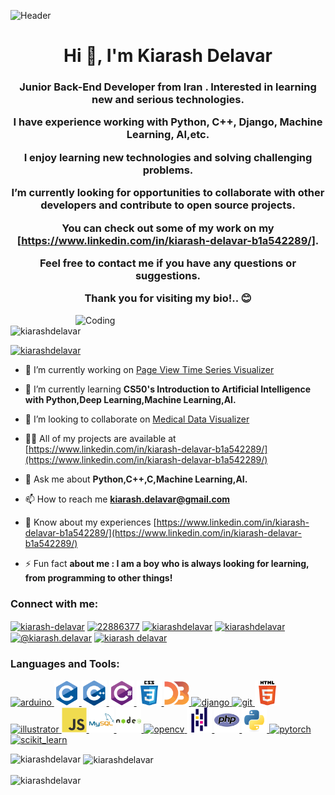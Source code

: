 ![Header](https://imgur.com/JGEmfZE.gif)



<h1 align="center">Hi 👋, I'm Kiarash Delavar</h1>

<h3 align="center">Junior Back-End Developer from Iran . 
  Interested in learning new and serious technologies. 
  
  I have experience working with Python, C++, Django, Machine Learning, AI,etc. 
  
  I enjoy learning new technologies and solving challenging problems. 
  
  I’m currently looking for opportunities to collaborate with other developers and contribute to open source projects. 
  
  You can check out some of my work on my [https://www.linkedin.com/in/kiarash-delavar-b1a542289/]. 
  
  Feel free to contact me if you have any questions or suggestions. 
  
  Thank you for visiting my bio!.. 😊</h3>
<img align="right" alt="Coding" width="400" src="https://mir-s3-cdn-cf.behance.net/project_modules/hd/06f21a161921919.63cd7887d0a70.gif">

<p align="left"> <img src="https://komarev.com/ghpvc/?username=kiarashdelavar&label=Profile%20views&color=0e75b6&style=flat" alt="kiarashdelavar" /> </p>

<p align="left"> <a href="https://github.com/ryo-ma/github-profile-trophy"><img src="https://github-profile-trophy.vercel.app/?username=kiarashdelavar" alt="kiarashdelavar" /></a> </p>

- 🔭 I’m currently working on [Page View Time Series Visualizer](https://www.freecodecamp.org/learn/data-analysis-with-python/data-analysis-with-python-projects/page-view-time-series-visualizer)

- 🌱 I’m currently learning **CS50's Introduction to Artificial Intelligence with Python,Deep Learning,Machine Learning,AI.**

- 👯 I’m looking to collaborate on [Medical Data Visualizer](https://www.freecodecamp.org/learn/data-analysis-with-python/data-analysis-with-python-projects/medical-data-visualizer)

- 👨‍💻 All of my projects are available at [https://www.linkedin.com/in/kiarash-delavar-b1a542289/](https://www.linkedin.com/in/kiarash-delavar-b1a542289/)

- 💬 Ask me about **Python,C++,C,Machine Learning,AI.**

- 📫 How to reach me **kiarash.delavar@gmail.com**

- 📄 Know about my experiences [https://www.linkedin.com/in/kiarash-delavar-b1a542289/](https://www.linkedin.com/in/kiarash-delavar-b1a542289/)

- ⚡ Fun fact **about me : I am a boy who   is always looking for learning, from programming to other things!**

<h3 align="left">Connect with me:</h3>
<p align="left">
<a href="https://linkedin.com/in/kiarash-delavar" target="blank"><img align="center" src="https://raw.githubusercontent.com/rahuldkjain/github-profile-readme-generator/master/src/images/icons/Social/linked-in-alt.svg" alt="kiarash-delavar" height="30" width="40" /></a>
<a href="https://stackoverflow.com/users/22886377" target="blank"><img align="center" src="https://raw.githubusercontent.com/rahuldkjain/github-profile-readme-generator/master/src/images/icons/Social/stack-overflow.svg" alt="22886377" height="30" width="40" /></a>
<a href="https://fb.com/kiarashdelavar" target="blank"><img align="center" src="https://raw.githubusercontent.com/rahuldkjain/github-profile-readme-generator/master/src/images/icons/Social/facebook.svg" alt="kiarashdelavar" height="30" width="40" /></a>
<a href="https://instagram.com/kiarashdelavar" target="blank"><img align="center" src="https://raw.githubusercontent.com/rahuldkjain/github-profile-readme-generator/master/src/images/icons/Social/instagram.svg" alt="kiarashdelavar" height="30" width="40" /></a>
<a href="https://medium.com/@kiarash.delavar" target="blank"><img align="center" src="https://raw.githubusercontent.com/rahuldkjain/github-profile-readme-generator/master/src/images/icons/Social/medium.svg" alt="@kiarash.delavar" height="30" width="40" /></a>
<a href="https://www.youtube.com/c/kiarash delavar" target="blank"><img align="center" src="https://raw.githubusercontent.com/rahuldkjain/github-profile-readme-generator/master/src/images/icons/Social/youtube.svg" alt="kiarash delavar" height="30" width="40" /></a>
</p>

<h3 align="left">Languages and Tools:</h3>
<p align="left"> <a href="https://www.arduino.cc/" target="_blank" rel="noreferrer"> <img src="https://cdn.worldvectorlogo.com/logos/arduino-1.svg" alt="arduino" width="40" height="40"/> </a> <a href="https://www.cprogramming.com/" target="_blank" rel="noreferrer"> <img src="https://raw.githubusercontent.com/devicons/devicon/master/icons/c/c-original.svg" alt="c" width="40" height="40"/> </a> <a href="https://www.w3schools.com/cpp/" target="_blank" rel="noreferrer"> <img src="https://raw.githubusercontent.com/devicons/devicon/master/icons/cplusplus/cplusplus-original.svg" alt="cplusplus" width="40" height="40"/> </a> <a href="https://www.w3schools.com/cs/" target="_blank" rel="noreferrer"> <img src="https://raw.githubusercontent.com/devicons/devicon/master/icons/csharp/csharp-original.svg" alt="csharp" width="40" height="40"/> </a> <a href="https://www.w3schools.com/css/" target="_blank" rel="noreferrer"> <img src="https://raw.githubusercontent.com/devicons/devicon/master/icons/css3/css3-original-wordmark.svg" alt="css3" width="40" height="40"/> </a> <a href="https://d3js.org/" target="_blank" rel="noreferrer"> <img src="https://raw.githubusercontent.com/devicons/devicon/master/icons/d3js/d3js-original.svg" alt="d3js" width="40" height="40"/> </a> <a href="https://www.djangoproject.com/" target="_blank" rel="noreferrer"> <img src="https://cdn.worldvectorlogo.com/logos/django.svg" alt="django" width="40" height="40"/> </a> <a href="https://git-scm.com/" target="_blank" rel="noreferrer"> <img src="https://www.vectorlogo.zone/logos/git-scm/git-scm-icon.svg" alt="git" width="40" height="40"/> </a> <a href="https://www.w3.org/html/" target="_blank" rel="noreferrer"> <img src="https://raw.githubusercontent.com/devicons/devicon/master/icons/html5/html5-original-wordmark.svg" alt="html5" width="40" height="40"/> </a> <a href="https://www.adobe.com/in/products/illustrator.html" target="_blank" rel="noreferrer"> <img src="https://www.vectorlogo.zone/logos/adobe_illustrator/adobe_illustrator-icon.svg" alt="illustrator" width="40" height="40"/> </a> <a href="https://developer.mozilla.org/en-US/docs/Web/JavaScript" target="_blank" rel="noreferrer"> <img src="https://raw.githubusercontent.com/devicons/devicon/master/icons/javascript/javascript-original.svg" alt="javascript" width="40" height="40"/> </a> <a href="https://www.mysql.com/" target="_blank" rel="noreferrer"> <img src="https://raw.githubusercontent.com/devicons/devicon/master/icons/mysql/mysql-original-wordmark.svg" alt="mysql" width="40" height="40"/> </a> <a href="https://nodejs.org" target="_blank" rel="noreferrer"> <img src="https://raw.githubusercontent.com/devicons/devicon/master/icons/nodejs/nodejs-original-wordmark.svg" alt="nodejs" width="40" height="40"/> </a> <a href="https://opencv.org/" target="_blank" rel="noreferrer"> <img src="https://www.vectorlogo.zone/logos/opencv/opencv-icon.svg" alt="opencv" width="40" height="40"/> </a> <a href="https://pandas.pydata.org/" target="_blank" rel="noreferrer"> <img src="https://raw.githubusercontent.com/devicons/devicon/2ae2a900d2f041da66e950e4d48052658d850630/icons/pandas/pandas-original.svg" alt="pandas" width="40" height="40"/> </a> <a href="https://www.php.net" target="_blank" rel="noreferrer"> <img src="https://raw.githubusercontent.com/devicons/devicon/master/icons/php/php-original.svg" alt="php" width="40" height="40"/> </a> <a href="https://www.python.org" target="_blank" rel="noreferrer"> <img src="https://raw.githubusercontent.com/devicons/devicon/master/icons/python/python-original.svg" alt="python" width="40" height="40"/> </a> <a href="https://pytorch.org/" target="_blank" rel="noreferrer"> <img src="https://www.vectorlogo.zone/logos/pytorch/pytorch-icon.svg" alt="pytorch" width="40" height="40"/> </a> <a href="https://scikit-learn.org/" target="_blank" rel="noreferrer"> <img src="https://upload.wikimedia.org/wikipedia/commons/0/05/Scikit_learn_logo_small.svg" alt="scikit_learn" width="40" height="40"/> </a> </p>

<p><img align="left" src="https://github-readme-stats.vercel.app/api/top-langs?username=kiarashdelavar&show_icons=true&locale=en&layout=compact" alt="kiarashdelavar" /></p>

<p>&nbsp;<img align="center" src="https://github-readme-stats.vercel.app/api?username=kiarashdelavar&show_icons=true&locale=en" alt="kiarashdelavar" /></p>

<p><img align="center" src="https://github-readme-streak-stats.herokuapp.com/?user=kiarashdelavar&" alt="kiarashdelavar" /></p>
